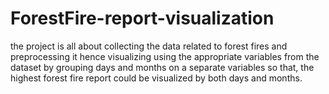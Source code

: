 # ForestFire-report-visualization
the project is all about collecting the data related to forest fires and preprocessing it hence visualizing using the appropriate variables from the dataset by grouping days and months on a separate variables so that, the highest forest fire report could be visualized by both days and months.
